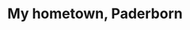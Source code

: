 ---
layout: gallery
title: My hometown, Paderborn
permalink: /paderborn/
tags: paderborn
nodate: true
---